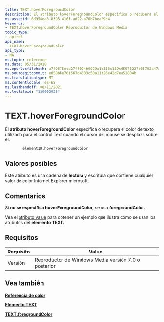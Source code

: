 ```yaml
---
title: TEXT.hoverForegroundColor
description: El atributo hoverForegroundColor especifica o recupera el color de texto utilizado para el control Text cuando el cursor del mouse se desplaza sobre él.
ms.assetid: 6d956ea3-8395-416f-ad22-a70b7beaf9c4
keywords:
- TEXT.hoverForegroundColor Reproductor de Windows Media
topic_type:
- apiref
api_name:
- TEXT.hoverForegroundColor
api_type:
- NA
ms.topic: reference
ms.date: 05/31/2018
ms.openlocfilehash: a7f9675eca27ff094b0929a1b138c189c65978227b35702a47a776e0262e36f8
ms.sourcegitcommit: e858bbe701567d4583c50a11326e42d7ea51804b
ms.translationtype: MT
ms.contentlocale: es-ES
ms.lasthandoff: 08/11/2021
ms.locfileid: "120002025"
---
```

# <a name="texthoverforegroundcolor"></a>TEXT.hoverForegroundColor

El **atributo hoverForegroundColor** especifica o recupera el color de texto utilizado para el control Text cuando el cursor del mouse se desplaza sobre él.

``` syntax
        elementID.hoverForegroundColor
```

## <a name="possible-values"></a>Valores posibles

Este atributo es una cadena de **lectura** y escritura que contiene cualquier valor de color Internet Explorer microsoft.

## <a name="remarks"></a>Comentarios

Si **no se especifica hoverForegroundColor,** se usa **foregroundColor.**

Vea el [atributo value](text-value.md) para obtener un ejemplo que ilustra cómo se usan los atributos del **elemento TEXT.**

## <a name="requirements"></a>Requisitos



| Requisito | Value |
|--------------------|------------------------------------------------------|
| Versión<br/> | Reproductor de Windows Media versión 7.0 o posterior<br/> |



## <a name="see-also"></a>Vea también

<dl> <dt>

[**Referencia de color**](color-reference.md)
</dt> <dt>

[**Elemento TEXT**](text-element.md)
</dt> <dt>

[**TEXT.foregroundColor**](text-foregroundcolor.md)
</dt> </dl>

 

 





